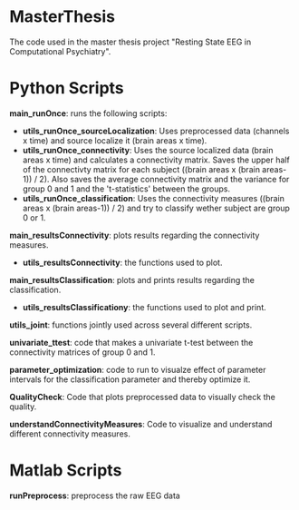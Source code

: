 # MasterThesis
The code used in the master thesis project "Resting State EEG in Computational Psychiatry".

# Python Scripts
**main_runOnce**: runs the following scripts:  
* **utils_runOnce_sourceLocalization**: Uses preprocessed data (channels x time) and source localize it (brain areas x time).  
* **utils_runOnce_connectivity**: Uses the source localized data (brain areas x time) and calculates a connectivity matrix. Saves the upper half of the connectivty matrix for each subject ((brain areas x (brain areas-1)) / 2). Also saves the average connectivity matrix and the variance for group 0 and 1 and the 't-statistics' between the groups.  
* **utils_runOnce_classification**: Uses the connectivity measures ((brain areas x (brain areas-1)) / 2) and try to classify wether subject are group 0 or 1. 




**main_resultsConnectivity**: plots results regarding the connectivity measures.
* **utils_resultsConnectivity**: the functions used to plot.




**main_resultsClassification**: plots and prints results regarding the classification.
* **utils_resultsClassificationy**: the functions used to plot and print. 



**utils_joint**: functions jointly used across several different scripts.

**univariate_ttest**: code that makes a univariate t-test between the connectivity matrices of group 0 and 1.

**parameter_optimization**: code to run to visualze effect of parameter intervals for the classification parameter and thereby optimize it.

**QualityCheck**: Code that plots preprocessed data to visually check the quality.

**understandConnectivityMeasures**: Code to visualize and understand different connectivity measures.

# Matlab Scripts
**runPreprocess**: preprocess the raw EEG data



